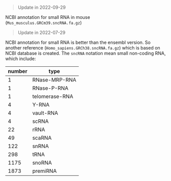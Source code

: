 > Update in 2022-09-29

NCBI annotation for small RNA in mouse (`Mus_musculus.GRCm39.sncRNA.fa.gz`)

> Update in 2022-07-29

NCBI annotation for small RNA is better than the ensembl version. So another reference (`Homo_sapiens.GRCh38.sncRNA.fa.gz`) which is based on NCBI database is created.
The `sncRNA` notation mean small non-coding RNA, which include:

| number | type           |
| ------ | -------------- |
| 1      | RNase-MRP-RNA  |
| 1      | RNase-P-RNA    |
| 1      | telomerase-RNA |
| 4      | Y-RNA          |
| 4      | vault-RNA      |
| 4      | scRNA          |
| 22     | rRNA           |
| 49     | scaRNA         |
| 122    | snRNA          |
| 298    | tRNA           |
| 1175   | snoRNA         |
| 1873   | premiRNA       |
